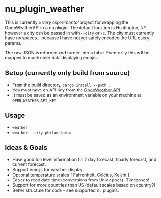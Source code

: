 # nu_plugin_weather

This is currently a _very experimental_ project for wrapping the OpenWeatherAPI in a nu plugin.
The default location is Huntington, NY, however a city can be passed in with `--city` or `-c`.
The city must currently have no spaces... because I have not yet safely encoded the URL query params.

The raw JSON is returned and turned into a table. 
Eventually this will be mapped to much nicer data displaying emojis.

## Setup (currently only build from source)

- From the build directory, `cargo install --path .`
- You must have an API Key from the [OpenWeather API](https://openweathermap.org/api)
- It must be saved as an environment variable on your machine as `OPEN_WEATHER_API_KEY`

## Usage

- `weather`
- `weather --city philadelphia`

## Ideas & Goals

- Have good top level information for 7 day forecast, hourly forecast, and current forecast.
- Support emojis for weather display
- Optional temperature scales [ Fahrenheit, Celcius, Kelvin ]
- Easier to read date time (conversions from Unix epoch). Timezones!
- Support for more countries than US (default scales based on country?)
- Better structure for code - see supported nu plugins.